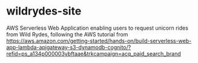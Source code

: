 # wildrydes-site
AWS Serverless Web Application enabling users to request unicorn rides from Wild Rydes, following the AWS tutorial from https://aws.amazon.com/getting-started/hands-on/build-serverless-web-app-lambda-apigateway-s3-dynamodb-cognito/?refid=ps_a134p000003ybftaae&trkcampaign=acq_paid_search_brand
